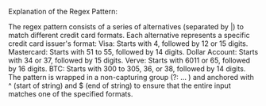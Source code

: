Explanation of the Regex Pattern:

The regex pattern consists of a series of alternatives (separated by |) to match different credit card formats.
Each alternative represents a specific credit card issuer's format:
Visa: Starts with 4, followed by 12 or 15 digits.
Mastercard: Starts with 51 to 55, followed by 14 digits.
Dollar Account: Starts with 34 or 37, followed by 15 digits.
Verve: Starts with 6011 or 65, followed by 16 digits.
BTC: Starts with 300 to 305, 36, or 38, followed by 14 digits.
The pattern is wrapped in a non-capturing group (?: ... ) and anchored with ^ (start of string) and $ (end of string) to ensure that the entire input matches one of the specified formats.